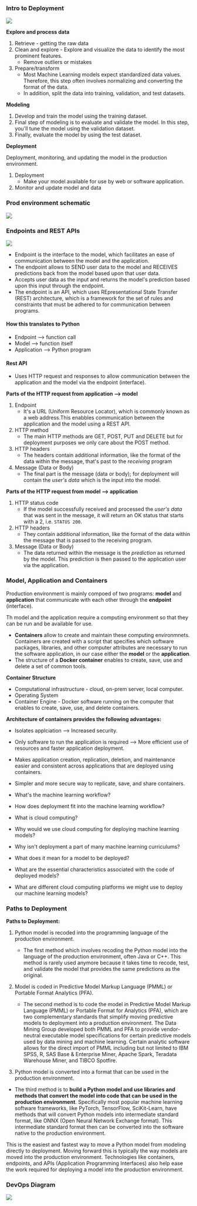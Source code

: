 ### Intro to Deployment
![](https://github.com/armandordorica/Advanced-Python/blob/master/intro_to_deployment/machine_learning_workflow.png?raw=true)

**Explore and process data**
1. Retrieve - getting the raw data 
2. Clean and explore - Explore and visualize the data to identify the most prominent features. 
    * Remove outliers or mistakes
3. Prepare/transform
    * Most Machine Learning models expect standardized data values. Therefore, this step often involves normalizing and converting the format of the data. 
    * In addition, split the data into training, validation, and test datasets. 
  
  **Modeling**
  1. Develop and train the model using the training dataset. 
  2. Final step of modeling is to evaluate and validate the model. In this step, you'll tune the model using the validation dataset. 
  3. Finally, evaluate the model by using the test dataset. 
  
  **Deployment**
  
  Deployment, monitoring, and updating the model in the production environment.
  1. Deployment
      * Make your model available for use by web or software application. 
  2. Monitor and update model and data
  
  
### Prod environment schematic 
![](https://github.com/armandordorica/Advanced-Python/blob/master/intro_to_deployment/prod_env_schematic.png?raw=true)

### Endpoints and REST APIs 
![](https://github.com/armandordorica/Advanced-Python/blob/master/intro_to_deployment/application_endpoint_model_diagram.png?raw=true)

* Endpoint is the interface to the model, which facilitates an ease of communication between the model and the application. 
* The endpoint allows to SEND user data to the model and RECEIVES predictions back from the model based upon that user data. 
* Accepts user data as the input and returns the model's prediction based upon this input through the endpoint. 
* The endpoint is an API, which uses REpresentational State Transfer (REST) architecture, which is a framework for the set of rules and constraints that must be adhered to for communication between programs. 

#### How this translates to Python
* Endpoint --> function call
* Model  --> function itself 
* Application --> Python program

#### Rest API
* Uses HTTP request and responses to allow communication between the application and the model via the endpoint (interface). 

**Parts of the HTTP request from application --> model**
1. Endpoint
   * It's a URL (Uniform Resource Locator), which is commonly known as a web address.This enabbles communication between the application and the model using a REST API. 
2. HTTP method 
   * The main HTTP methods are GET, POST, PUT and DELETE but for deployment purposes we only care about the POST method. 
3. HTTP headers
   * The headers contain additional information, like the format of the data within the message, that's past to the *receiving* program 
4. Message (Data or Body) 
   * The final part is the message (data or body); for deployment will contain the *user's data* which is the input into the model. 
   
**Parts of the HTTP request from model --> application**
1. HTTP status code 
   * If the model successfully received and processed the *user's data* that was sent in the message, it will return an OK status that starts with a 2, i.e. `STATUS 200`. 
2. HTTP headers 
   * They contain additional information, like the format of the data within the message that is passed to the receiving program. 
3. Message (Data or Body)
   * The data returned within the message is the *prediction* as returned by the model. This prediction is then passed to the application user via the application. 

   

### Model, Application and Containers 
Production environment is mainly compoed of two programs: **model** and **application** that communicate with each other through the **endpoint** (interface). 

Th model and the application require a computing environment so that they can be run and be available for use. 
* **Containers** allow to create and maintain these computing environmnets. Containers are created with a script that specifies which software packages, libraries, and other computer attributes are necessary to run the software application, in our case either the **model** or the **application**. 
* The structure of a **Docker container** enables to create, save, use and delete a set of common tools. 


**Container Structure**
* Computational infrastructure - cloud, on-prem server, local computer. 
* Operating System
* Container Engine - Docker software running on the computer that enables to create, save, use, and delete containers. 

**Architecture of containers provides the following advantages:**

* Isolates applciation --> Increased security. 
* Only software to run the application is required --> More efficient use of resources and faster application deployment.
* Makes application creation, replication, deletion, and maintenance easier and consistent across applications that are deployed using containers. 
* Simpler and more secure way to replicate, save, and share containers. 

* What's the machine learning workflow?

* How does deployment fit into the machine learning workflow?

* What is cloud computing?

* Why would we use cloud computing for deploying machine learning models?

* Why isn't deployment a part of many machine learning curriculums?

* What does it mean for a model to be deployed?

* What are the essential characteristics associated with the code of deployed models?

* What are different cloud computing platforms we might use to deploy our machine learning models?



### Paths to Deployment 
**Paths to Deployment:**
1. Python model is recoded into the programming language of the production environment.
   * The first method which involves recoding the Python model into the language of the production environment, often Java or C++. This method is rarely used anymore because it takes time to recode, test, and validate the model that provides the same predictions as the original.
2. Model is coded in Predictive Model Markup Language (PMML) or Portable Format Analytics (PFA).
   * The second method is to code the model in Predictive Model Markup Language (PMML) or Portable Format for Analytics (PFA), which are two complementary standards that simplify moving predictive models to deployment into a production environment. The Data Mining Group developed both PMML and PFA to provide vendor-neutral executable model specifications for certain predictive models used by data mining and machine learning. Certain analytic software allows for the direct import of PMML including but not limited to IBM SPSS, R, SAS Base & Enterprise Miner, Apache Spark, Teradata Warehouse Miner, and TIBCO Spotfire.


3. Python model is converted into a format that can be used in the production environment.

* The third method is to **build a Python model and use libraries and methods that convert the model into code that can be used in the production environment**. Specifically most popular machine learning software frameworks, like PyTorch, TensorFlow, SciKit-Learn, have methods that will convert Python models into intermediate standard format, like ONNX (Open Neural Network Exchange format). This intermediate standard format then can be converted into the software native to the production environment.

This is the easiest and fastest way to move a Python model from modeling directly to deployment.
Moving forward this is typically the way models are moved into the production environment.
Technologies like containers, endpoints, and APIs (Application Programming Interfaces) also help ease the work required for deploying a model into the production environment.


### DevOps Diagram 
![](https://github.com/armandordorica/Advanced-Python/blob/master/devOps_diagram.png?raw=true)
